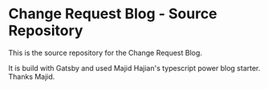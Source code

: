 # Change Request Blog - Source Repository

This is the source repository for the Change Request Blog.

It is build with Gatsby and used Majid Hajian's typescript power blog starter. Thanks Majid.
